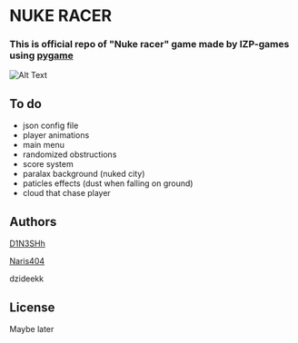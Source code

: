 # NUKE RACER

### This is official repo of "Nuke racer" game made by IZP-games using [pygame](https://github.com/pygame/pygame)

![Alt Text](https://github.com/D1N3SHh/nuke_racer/blob/main/assets/alfa_beta.gif)


## To do
- json config file
- player animations
- main menu
- randomized obstructions
- score system
- paralax background (nuked city)
- paticles effects (dust when falling on ground)
- cloud that chase player


## Authors
[D1N3SHh](https://github.com/D1N3SHh)

[Naris404](https://github.com/Naris404)

dzideekk

## License

Maybe later